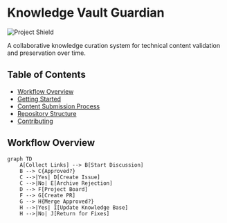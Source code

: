 # Knowledge Vault Guardian

![Project Shield](https://img.shields.io/badge/Guardians-7_engineers-blue?style=for-the-badge) 

A collaborative knowledge curation system for technical content validation and preservation over time.

## Table of Contents
- [Workflow Overview](#-workflow-overview)
- [Getting Started](#-getting-started)
- [Content Submission Process](#-content-submission-process)
- [Repository Structure](#-repository-structure)
- [Contributing](#-contributing)

## Workflow Overview

```mermaid
graph TD
    A[Collect Links] --> B[Start Discussion]
    B --> C{Approved?}
    C -->|Yes| D[Create Issue]
    C -->|No| E[Archive Rejection]
    D --> F[Project Board]
    F --> G[Create PR]
    G --> H{Merge Approved?}
    H -->|Yes| I[Update Knowledge Base]
    H -->|No| J[Return for Fixes]
```

